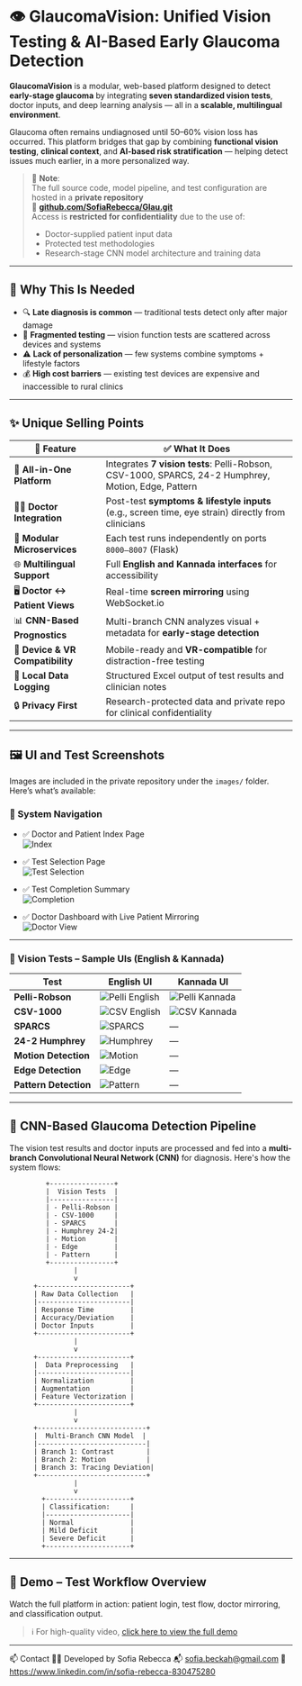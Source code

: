 # 👁️ GlaucomaVision: Unified Vision Testing & AI-Based Early Glaucoma Detection

**GlaucomaVision** is a modular, web-based platform designed to detect **early-stage glaucoma** by integrating **seven standardized vision tests**, doctor inputs, and deep learning analysis — all in a **scalable, multilingual environment**.

Glaucoma often remains undiagnosed until 50–60% vision loss has occurred. This platform bridges that gap by combining **functional vision testing**, **clinical context**, and **AI-based risk stratification** — helping detect issues much earlier, in a more personalized way.

> 🔐 **Note**:  
> The full source code, model pipeline, and test configuration are hosted in a **private repository**  
> 🔗 **[github.com/SofiaRebecca/Glau.git](https://github.com/SofiaRebecca/Glau.git)**  
> Access is **restricted for confidentiality** due to the use of:
> - Doctor-supplied patient input data
> - Protected test methodologies
> - Research-stage CNN model architecture and training data

---

## 🌟 Why This Is Needed

- 🔍 **Late diagnosis is common** — traditional tests detect only after major damage
- 🧪 **Fragmented testing** — vision function tests are scattered across devices and systems
- ⚠️ **Lack of personalization** — few systems combine symptoms + lifestyle factors
- 💰 **High cost barriers** — existing test devices are expensive and inaccessible to rural clinics

---

## ✨ Unique Selling Points

| 🚀 Feature | ✅ What It Does |
|-----------|----------------|
| 🧠 **All-in-One Platform** | Integrates **7 vision tests**: Pelli-Robson, CSV-1000, SPARCS, 24-2 Humphrey, Motion, Edge, Pattern |
| 👨‍⚕️ **Doctor Integration** | Post-test **symptoms & lifestyle inputs** (e.g., screen time, eye strain) directly from clinicians |
| 🧩 **Modular Microservices** | Each test runs independently on ports `8000–8007` (Flask) |
| 🌐 **Multilingual Support** | Full **English and Kannada interfaces** for accessibility |
| 🖥️ **Doctor ↔ Patient Views** | Real-time **screen mirroring** using WebSocket.io |
| 📊 **CNN-Based Prognostics** | Multi-branch CNN analyzes visual + metadata for **early-stage detection** |
| 📱 **Device & VR Compatibility** | Mobile-ready and **VR-compatible** for distraction-free testing |
| 📁 **Local Data Logging** | Structured Excel output of test results and clinician notes |
| 🔒 **Privacy First** | Research-protected data and private repo for clinical confidentiality |

---

## 🖼️ UI and Test Screenshots

Images are included in the private repository under the `images/` folder. Here’s what’s available:

### 👥 System Navigation

- ✅ Doctor and Patient Index Page  
  ![Index](images/docpatientview.png)

- ✅ Test Selection Page  
  ![Test Selection](images/testpages.png)

- ✅ Test Completion Summary  
  ![Completion](images/test_completion.png)

- ✅ Doctor Dashboard with Live Patient Mirroring  
  ![Doctor View](images/doctor_screenmirror.png)

---

### 🧪 Vision Tests – Sample UIs (English & Kannada)

| Test | English UI | Kannada UI |
|------|------------|------------|
| **Pelli-Robson**      | ![Pelli English](images/Pelli-robson_english.png) | ![Pelli Kannada](images/pelli-robson_kannada.png) |
| **CSV-1000**          | ![CSV English](images/csv.png)     | ![CSV Kannada](images/csv-1000_kannada.png)     |
| **SPARCS**            | ![SPARCS](images/sparcs.png)          | — |
| **24-2 Humphrey**     | ![Humphrey](images/visual_field_test.png)      | — |
| **Motion Detection**  | ![Motion](images/motion_test.png)          | — |
| **Edge Detection**    | ![Edge](images/edge_detection.png)              | — |
| **Pattern Detection** | ![Pattern](images/pattern_recognition.png)        | — |

---

## 🧠 CNN-Based Glaucoma Detection Pipeline

The vision test results and doctor inputs are processed and fed into a **multi-branch Convolutional Neural Network (CNN)** for diagnosis. Here's how the system flows:

```plaintext
         +----------------+
         |  Vision Tests  |
         |----------------|
         | - Pelli-Robson |
         | - CSV-1000     |
         | - SPARCS       |
         | - Humphrey 24-2|
         | - Motion       |
         | - Edge         |
         | - Pattern      |
         +----------------+
                |
                v
      +-----------------------+
      | Raw Data Collection   |
      |-----------------------|
      | Response Time         |
      | Accuracy/Deviation    |
      | Doctor Inputs         |
      +-----------------------+
                |
                v
      +-----------------------+
      |  Data Preprocessing   |
      |-----------------------|
      | Normalization         |
      | Augmentation          |
      | Feature Vectorization |
      +-----------------------+
                |
                v
      +---------------------------+
      |  Multi-Branch CNN Model  |
      |---------------------------|
      | Branch 1: Contrast        |
      | Branch 2: Motion          |
      | Branch 3: Tracing Deviation|
      +---------------------------+
                |
                v
        +---------------------+
        | Classification:     |
        |---------------------|
        | Normal              |
        | Mild Deficit        |
        | Severe Deficit      |
        +---------------------+
```
---

## 🎥 Demo – Test Workflow Overview

Watch the full platform in action: patient login, test flow, doctor mirroring, and classification output.
> ℹ️ For high-quality video, [click here to view the full demo](demo.mp4)

---

📫 Contact
🧑‍💻 Developed by Sofia Rebecca
📬 sofia.beckah@gmail.com
🔗 https://www.linkedin.com/in/sofia-rebecca-830475280


